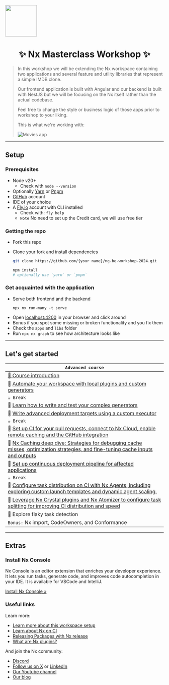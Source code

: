 <a alt="Nx logo" href="https://nx.dev" target="_blank" rel="noreferrer"><img src="https://raw.githubusercontent.com/nrwl/nx/master/images/nx-logo.png" width="100"></a>

<h1 align="center">✨ Nx Masterclass Workshop ✨ </h2>

> In this workshop we will be extending the Nx workspace containing two applications and several feature and utility libraries that represent a simple IMDB clone.
>
> Our frontend application is built with Angular and our backend is built with NestJS but we will be focusing on the Nx itself rather than the actual codebase.
>
> Feel free to change the style or business logic of those apps prior to workshop to your liking.
>
> This is what we're working with:
>
> <img src="exercises/assets/movie-app.webp" alt="Movies app">

---

## Setup

### Prerequisites

- Node v20+
  - Check with `node --version`
- Optionally [Yarn](https://yarnpkg.com/) or [Pnpm](https://pnpm.io/)
- [GitHub](https://github.com/) account
- IDE of your choice
- A [Fly.io](https://fly.io/) account with CLI installed
  - Check with: `fly help`
  - `Note` No need to set up the Credit card, we will use free tier

### Getting the repo

- Fork this repo
- Clone your fork and install dependencies

  ```bash
  git clone https://github.com/{your name}/ng-be-workshop-2024.git

  npm install
  # optionally use `yarn` or `pnpm`
  ```

### Get acquainted with the application

- Serve both frontend and the backend
  ```
  npx nx run-many -t serve
  ```
- Open [localhost:4200](http://localhost:4200) in your browser and click around
- Bonus if you spot some missing or broken functionality and you fix them
- Check the `apps` and `libs` folder
- Run `npx nx graph` to see how architecture looks like

---

## Let's get started

| `Advanced course`                                                                                                                                                              |
| ------------------------------------------------------------------------------------------------------------------------------------------------------------------------------ |
| [📖 Course introduction](./exercises/advanced/advanced-intro.md)                                                                                                               |
| 📖 [Automate your workspace with local plugins and custom generators](./exercises/advanced/custom-plugins.md)                                                                  |
| `☕ Break`                                                                                                                                                                     |
| 📖 [Learn how to write and test your complex generators](./exercises/advanced/complex-generators.md)                                                                           |
| 📖 [Write advanced deployment targets using a custom executor](./exercises/advanced/deploy-target-and-custom-executor.md)                                                      |
| `☕ Break`                                                                                                                                                                     |
| 📖 [Set up CI for your pull requests, connect to Nx Cloud, enable remote caching and the GitHub integration](./exercises/advanced/setup-ci-and-connect-nx-cloud.md)            |
| 📖 [Nx Caching deep dive: Strategies for debugging cache misses, optimization strategies, and fine-tuning cache inputs and outputs](./exercises/advanced/caching-deep-dive.md) |
| 📖 [Set up continuous deployment pipeline for affected applications](./exercises/advanced/continuous-deployment.md)                                                            |
| `☕ Break`                                                                                                                                                                     |
| 📖 [Configure task distribution on CI with Nx Agents, including exploring custom launch templates and dynamic agent scaling.](./exercises/advanced/nx-agents.md)               |
| 📖 [Leverage Nx Crystal plugins and Nx Atomizer to configure task splitting for improving CI distribution and speed](./exercises/advanced/atomizer.md)                         |
| 📖 Explore flaky task detection                                                                                                                                                |
| `Bonus:` Nx import, CodeOwners, and Conformance                                                                                                                                |

---

## Extras

### Install Nx Console

Nx Console is an editor extension that enriches your developer experience. It lets you run tasks, generate code, and improves code autocompletion in your IDE. It is available for VSCode and IntelliJ.

[Install Nx Console &raquo;](https://nx.dev/getting-started/editor-setup?utm_source=nx_project&utm_medium=readme&utm_campaign=nx_projects)

### Useful links

Learn more:

- [Learn more about this workspace setup](https://nx.dev/getting-started/tutorials/angular-monorepo-tutorial?utm_source=nx_project&utm_medium=readme&utm_campaign=nx_projects)
- [Learn about Nx on CI](https://nx.dev/ci/intro/ci-with-nx?utm_source=nx_project&utm_medium=readme&utm_campaign=nx_projects)
- [Releasing Packages with Nx release](https://nx.dev/features/manage-releases?utm_source=nx_project&utm_medium=readme&utm_campaign=nx_projects)
- [What are Nx plugins?](https://nx.dev/concepts/nx-plugins?utm_source=nx_project&utm_medium=readme&utm_campaign=nx_projects)

And join the Nx community:

- [Discord](https://go.nx.dev/community)
- [Follow us on X](https://twitter.com/nxdevtools) or [LinkedIn](https://www.linkedin.com/company/nrwl)
- [Our Youtube channel](https://www.youtube.com/@nxdevtools)
- [Our blog](https://nx.dev/blog?utm_source=nx_project&utm_medium=readme&utm_campaign=nx_projects)
